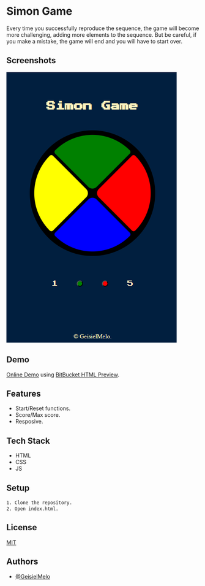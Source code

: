 # Simon Game

Every time you successfully reproduce the sequence, the game will become more challenging, adding more elements to the sequence. But be careful, if you make a mistake, the game will end and you will have to start over.


## Screenshots

![App Screenshot](https://github.com/GeisielMelo/Simon-Game/blob/main/readme.png?raw=true)


## Demo

[Online Demo](https://htmlpreview.github.io/?https://github.com/GeisielMelo/Simon-Game/blob/main/index.html) using [BitBucket HTML Preview](https://htmlpreview.github.io/).


## Features

- Start/Reset functions.
- Score/Max score.
- Resposive.


## Tech Stack

- HTML
- CSS
- JS


## Setup
    1. Clone the repository.
    2. Open index.html.

    
## License

[MIT](https://choosealicense.com/licenses/mit/)


## Authors

- [@GeisielMelo](https://github.com/GeisielMelo)

